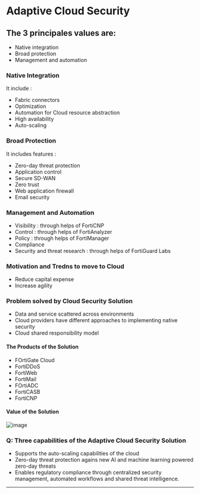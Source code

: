 # Adaptive Cloud Security

## The 3 principales  values are:
- Native integration
- Broad protection
- Management and automation

### Native Integration
It include :
- Fabric connectors
- Optimization
- Automation for Cloud resource abstraction
- High availability
- Auto-scaling

### Broad Protection
It includes features :
- Zero-day threat protection
- Application control
- Secure SD-WAN
- Zero trust
- Web application firewall
- Email security


### Management and Automation
- Visibility : through helps of FortiCNP
- Control : through helps of FortiAnalyzer
- Policy :  through helps of FortiManager
- Compliance
- Security and threat research : through helps of FortiGuard Labs

### Motivation and Tredns to move to Cloud
- Reduce capital expense
- Increase agility

### Problem solved by Cloud Security Solution
- Data and service scattered across environments
- Cloud providers have different approaches to implementing native security
- Cloud shared responsibility model

#### The Products of the Solution
- FOrtiGate Cloud
- FortiDDoS
- FortiWeb
- FortiMail
- FOrtiADC
- FortiCASB
- FortiCNP

#### Value of the Solution

![image](https://user-images.githubusercontent.com/71230412/232733659-7027f74e-df6b-4773-9342-b3ed2b4c0bb2.png)

### Q: Three capabilities of the Adaptive Cloud Security Solution
- Supports the auto-scaling capabilities of the cloud
- Zero-day threat protection agains new AI and machine learning powered zero-day threats
- Enables regulatory compliance through centralized security management, automated workflows and shared threat intelligence.
- - -
